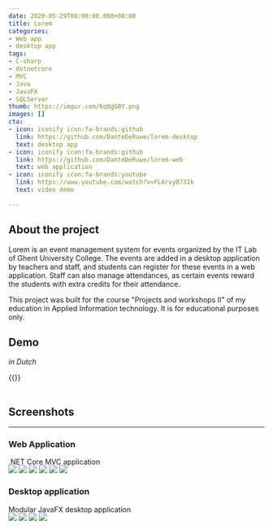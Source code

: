 ```yaml
---
date: 2020-05-29T00:00:00.000+00:00
title: Lorem
categories:
- Web app
- desktop app
tags:
- C-sharp
- dotnetcore
- MVC
- Java
- JavaFX
- SQLServer
thumb: https://imgur.com/6qQgGBY.png
images: []
cta:
- icon: iconify icon:fa-brands:github
  link: https://github.com/DanteDeRuwe/lorem-desktop
  text: desktop app
- icon: iconify icon:fa-brands:github
  link: https://github.com/DanteDeRuwe/lorem-web
  text: web application
- icon: iconify icon:fa-brands:youtube
  link: https://www.youtube.com/watch?v=FLArvyB73Ik
  text: video demo

---
```

## About the project

Lorem is an event management system for events organized by the IT Lab of Ghent University College. The events are added in a desktop application by teachers and staff, and students can register for these events in a web application. Staff can also manage attendances, as certain events reward the students with extra credits for their attendance.  
  
This project was built for the course "Projects and workshops II" of my education in Applied Information technology. It is for educational purposes only.

## Demo

_in Dutch_

{{<youtube FLArvyB73Ik>}}
<br><br>

## Screenshots

***

### Web Application

.NET Core MVC application

<div class="site-project-single-images" style="margin-top:-1rem">

![](https://i.imgur.com/jAsqFfm.png)
![](https://i.imgur.com/KjQqKAz.png)
![](https://i.imgur.com/su3uba2.png)
![](https://i.imgur.com/lTPWO9R.png)
![](https://i.imgur.com/rfUKEBv.png)
![](https://i.imgur.com/P20WTQr.png)

</div>

### Desktop application

Modular JavaFX desktop application

<div class="site-project-single-images" style="margin-top:-1rem">

![](https://i.imgur.com/1OkXask.png)
![](https://i.imgur.com/l5OgMdA.png)
![](https://i.imgur.com/bz4AF75.png)
![](https://i.imgur.com/aCrWrzh.png)

</div>